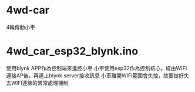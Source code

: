 # 4wd-car
4輪傳動小車

# 4wd_car_esp32_blynk.ino
使用blynk APP作為控制端來遙控小車
小車使用esp32作為控制核心，經由WIFI連接AP後，再連上blynk server接收訊息
小車離開WIFI範圍會失控，故要做好失去WIFI連線的異常處理機制

